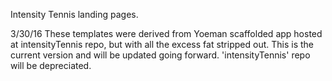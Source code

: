 Intensity Tennis landing pages.

3/30/16
These templates were derived from Yoeman scaffolded app hosted at intensityTennis repo, but with all the excess fat stripped out. This is the current version and will be updated going forward. 'intensityTennis' repo will be depreciated.
